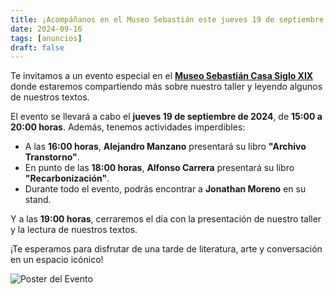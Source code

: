 ```yaml
---
title: ¡Acompáñanos en el Museo Sebastián este jueves 19 de septiembre!
date: 2024-09-16
tags: [anuncios] 
draft: false
---
```


Te invitamos a un evento especial en el [**Museo Sebastián Casa Siglo XIX**](https://maps.app.goo.gl/5xinBMEzBwXgYPRN7) donde estaremos compartiendo más sobre nuestro taller y leyendo algunos de nuestros textos.

El evento se llevará a cabo el **jueves 19 de septiembre de 2024**, de **15:00 a 20:00 horas**. Además, tenemos actividades imperdibles:

- A las **16:00 horas**, **Alejandro Manzano** presentará su libro **"Archivo Transtorno"**.
- En punto de las **18:00 horas**, **Alfonso Carrera** presentará su libro **"Recarbonización"**.
- Durante todo el evento, podrás encontrar a **Jonathan Moreno** en su stand.

Y a las **19:00 horas**, cerraremos el día con la presentación de nuestro taller y la lectura de nuestros textos.

¡Te esperamos para disfrutar de una tarde de literatura, arte y conversación en un espacio icónico!

![Poster del Evento](/images/posts/evento-19-sep-24.jpeg)
